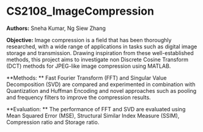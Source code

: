 # CS2108_ImageCompression

**Authors:** Sneha Kumar, Ng Siew Zhang

**Objective:** Image compression is a field that has been thoroughly researched, with a wide range of applications in tasks such as digital image storage and transmission. Drawing inspiration from these well-established methods, this project aims to investigate non Discrete Cosine Transform (DCT) methods for JPEG-like image compression using MATLAB. 

**Methods: ** Fast Fourier Transform (FFT) and Singular Value Decomposition (SVD) are compared and experimented in combination with Quantization and Huffman Encoding and novel approaches such as pooling and frequency filters to improve the compression results. 

**Evaluation: ** The performance of FFT and SVD are evaluated using Mean Squared Error (MSE), Structural Similar Index Measure (SSIM), Compression ratio and Storage ratio.

